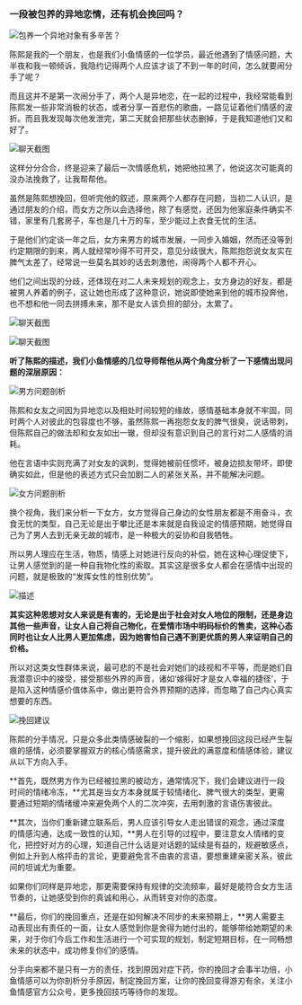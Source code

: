 ### 一段被包养的异地恋情，还有机会挽回吗？

![包养一个异地对象有多辛苦？](/images/articles/a2/a2_4/image1.png "包养一个异地女友有多辛苦？")

陈熙是我的一个朋友，也是我们小鱼情感的一位学员，最近他遇到了情感问题，大半夜和我一顿倾诉，我隐约记得两个人应该才谈了不到一年的时间，怎么就要闹分手了呢？

而且这并不是第一次闹分手了，两个人是异地恋，在一起的过程中，我经常能看到陈熙发一些非常消极的状态，或者分享一首悲伤的歌曲，一路见证着他们情感的波折。而且我发现每次他发泄完，第二天就会把那些状态删掉，于是我知道他们又和好了。

![聊天截图](/images/articles/a2/a2_4/image2.jpeg "聊天截图")

这样分分合合，终是迎来了最后一次情感危机，她把他拉黑了，他说这次可能真的没办法挽救了，让我帮帮他。

虽然是陈熙想挽回，但听完他的叙述，原来两个人都存在问题，当初二人认识，是通过朋友的介绍，而女方之所以会选择他，除了有感觉，还因为他家庭条件确实不错，家里有几套房子，车也是几十万的车，至少能过上衣食无忧的生活。

于是他们约定谈一年之后，女方来男方的城市发展，一同步入婚姻，然而还没等到约定期限的到来，两人就经常吵得不可开交，意见分歧很大，陈熙抱怨说女友实在脾气太差了，经常说一些莫名其妙的话去刺激他，闹得两个人都不开心。

他们之间出现的分歧，还体现在对二人未来规划的观念上，女方身边的好友，都是被男人养着的例子，这让她也形成了这种意识，她说即使她来到他的城市投奔他，也不想和他一同去拼搏未来，那不是女人该负担的部分，太累了。

![聊天截图](/images/articles/a2/a2_4/image3.jpeg "聊天截图")

![聊天截图](/images/articles/a2/a2_4/image4.jpeg "聊天截图")

**听了陈熙的描述，我们小鱼情感的几位导师帮他从两个角度分析了一下感情出现问题的深层原因：**

![男方问题剖析](/images/articles/a2/a2_4/image5.png "男方问题剖析")

陈熙和女友之间因为异地恋以及相处时间较短的缘故，感情基础本身就不牢固，同时两个人对彼此的包容度也不够，虽然陈熙一再抱怨女友的脾气很臭，说话带刺，但陈熙自己的做法却和女友如出一辙，但却没有意识到自己的言行对二人感情的消耗。

他在言语中实则充满了对女友的讽刺，觉得她被前任惯坏，被身边损友带坏，即使确实如此，但是他的表述方式只会加剧二人的紧张关系，并不能解决问题。

![女方问题剖析](/images/articles/a2/a2_4/image6.png "女方问题剖析")

换个视角，我们来分析一下女方，女方觉得自己身边的女性朋友都是不用奋斗，衣食无忧的类型，自己无论是出于攀比还是本来就是自我设定的情感预期，她觉得自己为了男人去到无亲无故的城市，是一种极大的妥协和自我牺牲。

所以男人理应在生活，物质，情感上对她进行反向的补偿，她在这种心理促使下，让男人感觉到的是一种自我物化性的索取。其实这是很多女人都会在感情中出现的问题，就是极致的“发挥女性的性别优势”。

![描述](/images/articles/a2/a2_4/image7.png "描述")

**其实这种思想对女人来说是有害的，无论是出于社会对女人地位的限制，还是身边其他一些声音，让女人自己将自己物化，在爱情市场中明码标价的售卖，这种心态同时也让女人比男人更加焦虑，因为她害怕自己遇不到更优质的男人来证明自己的价格。**

所以对这类女性群体来说，最可悲的不是社会对她们的歧视和不平等，而是她们自我潜意识中的接受，接受那些外界的声音，诸如‘嫁得好才是女人幸福的捷径’，于是陷入这种情感价值体系中，做出更符合外界预期的选择，而忽略了自己内心真实想要的东西。

![挽回建议](/images/articles/a2/a2_4/image8.png "挽回建议")

陈熙的分手情况，只是众多此类情感破裂的一个缩影，如果想挽回这段已经产生裂痕的感情，必须要掌握双方的核心情感需求，提升彼此的满意度和情感体验，建议从以下方向入手。

**首先，既然男方作为已经被拉黑的被动方，通常情况下，我们会建议进行一段时间的情绪冷冻，**尤其是当女方本身就属于较情绪化、脾气很大的类型，更需要通过短期的情绪缓冲来避免两个人的二次冲突，去用刺激的言语伤害彼此。

**其次，当你们重新建立联系后，男人应该引导女人走出错误的观念，通过深度的情感沟通，达成一致性的认知，**男人在引导的过程中，要注意女人情绪的变化，把控好对方的心理，知道自己什么话是对话题的延续是有益的，规避敏感点，例如上升到人格抨击的言论，更要避免言不由衷的言语，要想重建亲密关系，彼此间的坦诚尤为重要。

如果你们同样是异地恋，那更需要保持有规律的交流频率，最好是能符合女方生活节奏的，让她感受到你的真诚和用心，从而转变对你的态度。

**最后，你们的挽回重点，还是在如何解决不同步的未来预期上，**男人需要主动表现出有责任的一面，让女人感觉到你是舍得为她付出的，能够带给她期望的未来，对于你们今后工作和生活进行一个可实现的规划，制定短期目标，在一同畅想未来的状态中，成功修复你们的感情。

分手向来都不是只有一方的责任，找到原因对症下药，你的挽回才会事半功倍，小鱼情感可以为你剖析分手原因，制定挽回方案，让你的挽回变得游刃有余，关注小鱼情感官方公众号，更多挽回技巧等待你的发现。

